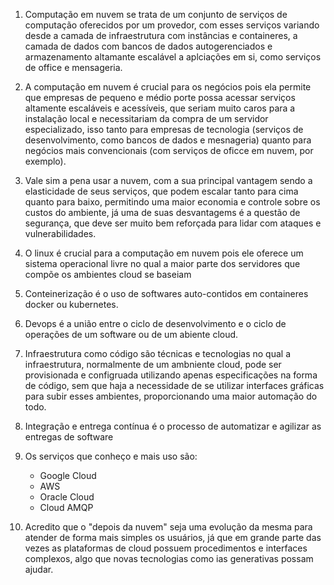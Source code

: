 1. Computação em nuvem se trata de um conjunto de serviços de computação oferecidos por um provedor, com esses serviços variando desde a camada de infraestrutura com instâncias e containeres, a camada de dados com bancos de dados autogerenciados e armazenamento altamante escalável a aplciações em si, como serviços de office e mensageria.

2. A computação em nuvem é crucial para os negócios pois ela permite que empresas de pequeno e médio porte possa acessar serviços altamente escaláveis e acessíveis, que seriam muito caros para a instalação local e necessitariam da compra de um servidor especializado, isso tanto para empresas de tecnologia (serviços de desenvolvimento, como bancos de dados e mesnageria) quanto para negócios mais convencionais (com serviços de oficce em nuvem, por exemplo).

3. Vale sim a pena usar a nuvem, com a sua principal vantagem sendo a elasticidade de seus serviços, que podem escalar tanto para cima quanto para baixo, permitindo uma maior economia e controle sobre os custos do ambiente, já uma de suas desvantagems é a questão de segurança, que deve ser muito bem reforçada para lidar com ataques e vulnerabilidades.

4. O linux é crucial para a computação em nuvem pois ele oferece um sistema operacional livre no qual a maior parte dos servidores que compõe os ambientes cloud se baseiam

5. Conteinerização é o uso de softwares auto-contidos em containeres docker ou kubernetes.

6. Devops é a união entre o ciclo de desenvolvimento e o ciclo de operações de um software ou de um abiente cloud.

7. Infraestrutura como código são técnicas e tecnologias no qual a infraestrutura, normalmente de um ambniente cloud, pode ser provisionada e configruada utilizando apenas especificações na forma de código, sem que haja a necessidade de se utilizar interfaces gráficas para subir esses ambientes, proporcionando uma maior automação do todo.

8. Integração e entrega contínua é o processo de automatizar e agilizar as entregas de software

9. Os serviços que conheço e mais uso são:
   - Google Cloud
   - AWS
   - Oracle Cloud
   - Cloud AMQP

10. Acredito que o "depois da nuvem" seja uma evolução da mesma para atender de forma mais simples os usuários, já que em grande parte das vezes as plataformas de cloud possuem procedimentos e interfaces complexos, algo que novas tecnologias como ias generativas possam ajudar.

